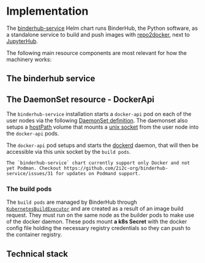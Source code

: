 # Implementation

The [binderhub-service](https://github.com/2i2c-org/binderhub-service/) Helm chart runs BinderHub, the Python software, as a standalone service to build and push images with [repo2docker], next to [JupyterHub].

The following main resource components are most relevant for how the machinery works:

## The binderhub service


## The DaemonSet resource - DockerApi

The `binderhub-service` installation starts a `docker-api` pod on each of the user nodes via the following [DaemonSet definition](https://github.com/2i2c-org/binderhub-service/blob/main/binderhub-service/templates/docker-api/daemonset.yaml). The daemonset also setups a [hostPath](https://kubernetes.io/docs/concepts/storage/volumes/#hostpath) volume that mounts a [unix socket](https://man7.org/linux/man-pages/man7/unix.7.html) from the user node into the `docker-api` pods.

The `docker-api` pod setups and starts the [dockerd](https://docs.docker.com/engine/reference/commandline/dockerd/) daemon, that will then be accessible via this unix socket by the `build pods`.

```{warning}
The `binderhub-service` chart currently support only Docker and not yet Podman. Checkout https://github.com/2i2c-org/binderhub-service/issues/31 for updates on Podmand support.
```

### The build pods

The `build pods` are managed by BinderHub through [`KubernetesBuildExecutor`](https://github.com/jupyterhub/binderhub/blob/7f8b6c3137a6f8e66e6c193ee81d32bcf0826a6e/binderhub/build.py#L222-L242) and are created as a result of an image build request. They must run on the same node as the builder pods to make use of the docker daemon. These pods mount **a k8s Secret** with the docker config file holding the necessary registry credentials so they can push to the container registry.

## Technical stack

[JupyterHub]: https://jupyterhub.readthedocs.io/en/stable/
[jupyterhub rbac]: https://jupyterhub.readthedocs.io/en/stable/rbac/index.html
[readthedocs]: https://readthedocs.org/
[sphinx]: https://www.sphinx-doc.org/en/master/
[sphinx-book-theme]: https://sphinx-book-theme.readthedocs.io/en/stable/
[myst-parser]: https://myst-parser.readthedocs.io/en/stable/
[github actions]: https://github.com/features/actions
[repo2docker]: https://github.com/jupyterhub/repo2docker
